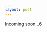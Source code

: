 ```yaml
---
layout: post
---
```


<html>
	<head>
		<title>Your SEO optimized title</title>
	</head>
	<body>
		Incoming soon...6
	</body>
</html>
<script>
  (function(i,s,o,g,r,a,m){i['GoogleAnalyticsObject']=r;i[r]=i[r]||function(){
  (i[r].q=i[r].q||[]).push(arguments)},i[r].l=1*new Date();a=s.createElement(o),
  m=s.getElementsByTagName(o)[0];a.async=1;a.src=g;m.parentNode.insertBefore(a,m)
  })(window,document,'script','//www.google-analytics.com/analytics.js','ga');

  ga('create', 'UA-55584370-5', 'auto');
  ga('send', 'pageview');

</script>
